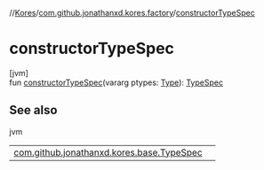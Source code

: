 //[Kores](../../index.md)/[com.github.jonathanxd.kores.factory](index.md)/[constructorTypeSpec](constructor-type-spec.md)

# constructorTypeSpec

[jvm]\
fun [constructorTypeSpec](constructor-type-spec.md)(vararg ptypes: [Type](https://docs.oracle.com/javase/8/docs/api/java/lang/reflect/Type.html)): [TypeSpec](../com.github.jonathanxd.kores.base/-type-spec/index.md)

## See also

jvm

| | |
|---|---|
| [com.github.jonathanxd.kores.base.TypeSpec](../com.github.jonathanxd.kores.base/-type-spec/index.md) |  |
